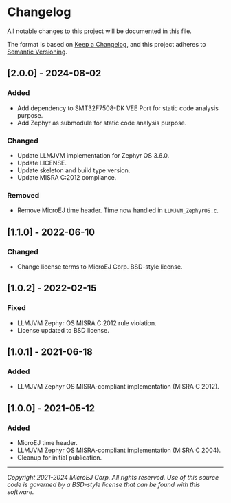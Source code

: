 # Changelog
All notable changes to this project will be documented in this file.

The format is based on [Keep a Changelog](https://keepachangelog.com/en/1.0.0/),
and this project adheres to [Semantic Versioning](https://semver.org/spec/v2.0.0.html).

## [2.0.0] - 2024-08-02

### Added

- Add dependency to SMT32F7508-DK VEE Port for static code analysis purpose.
- Add Zephyr as submodule for static code analysis purpose.

### Changed

- Update LLMJVM implementation for Zephyr OS 3.6.0.
- Update LICENSE.
- Update skeleton and build type version.
- Update MISRA C:2012 compliance.

### Removed

- Remove MicroEJ time header. Time now handled in ``LLMJVM_ZephyrOS.c``.

## [1.1.0] - 2022-06-10

### Changed

- Change license terms to MicroEJ Corp. BSD-style license.

## [1.0.2] - 2022-02-15

### Fixed

  - LLMJVM Zephyr OS MISRA C:2012 rule violation.
  - License updated to BSD license.

## [1.0.1] - 2021-06-18

### Added

  - LLMJVM Zephyr OS MISRA-compliant implementation (MISRA C 2012).
  
## [1.0.0] - 2021-05-12

### Added

  - MicroEJ time header.
  - LLMJVM Zephyr OS MISRA-compliant implementation (MISRA C 2004).
  - Cleanup for initial publication.

---
_Copyright 2021-2024 MicroEJ Corp. All rights reserved._
_Use of this source code is governed by a BSD-style license that can be found with this software._

